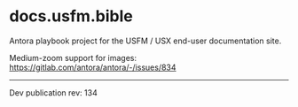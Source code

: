 # docs.usfm.bible

Antora playbook project for the USFM / USX end-user documentation site.

Medium-zoom support for images:
https://gitlab.com/antora/antora/-/issues/834

---

Dev publication rev: 134
